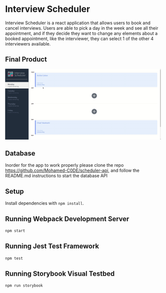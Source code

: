 # Interview Scheduler

Interview Scheduler is a react application that allows users to book and cancel interviews. Users are able to pick a day in the week and see all their appointment, and if they decide they want to change any elements about a booked appointment, like the interviewer, they can select 1 of the other 4 interviewers available.

## Final Product

!["Screenshot of final product"](https://github.com/Mohamed-C0DE/scheduler/blob/master/docs/scheduler.gif?raw=true)

## Database
Inorder for the app to work properly please clone the repo https://github.com/Mohamed-C0DE/scheduler-api, and follow the README.md instructions to start the database API

## Setup

Install dependencies with `npm install`.

## Running Webpack Development Server

```sh
npm start
```

## Running Jest Test Framework

```sh
npm test
```

## Running Storybook Visual Testbed

```sh
npm run storybook
```
